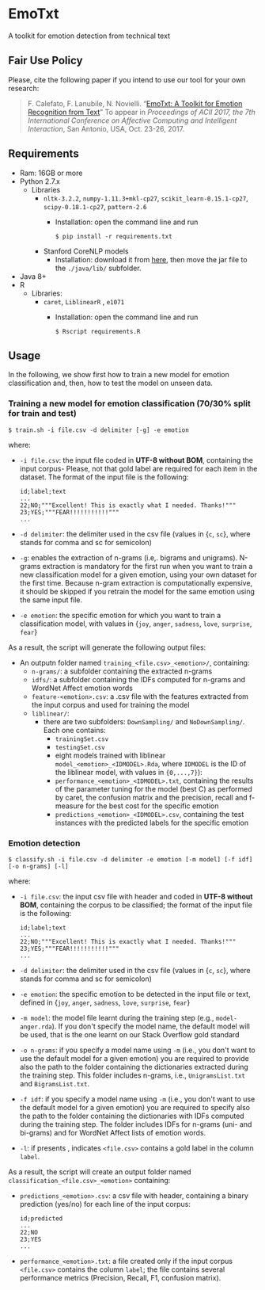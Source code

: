# EmoTxt
A toolkit for emotion detection from technical text

## Fair Use Policy
Please, cite the following paper if you intend to use our tool for your own research:
> F. Calefato, F. Lanubile, N. Novielli. “[EmoTxt: A Toolkit for Emotion Recognition from Text](https://arxiv.org/abs/1708.03892)” To appear in *Proceedings of ACII 2017, the 7th International Conference on Affective Computing and Intelligent Interaction*, San Antonio, USA, Oct. 23-26, 2017.

## Requirements
* Ram: 16GB or more
* Python 2.7.x
  * Libraries
    * `nltk-3.2.2`, `numpy-1.11.3+mkl-cp27`, `scikit_learn-0.15.1-cp27`, `scipy-0.18.1-cp27`, `pattern-2.6`
      * Installation: open the command line and run
      
        `$ pip install -r requirements.txt`
    * Stanford CoreNLP models
      * Installation: download it from [here](http://nlp.stanford.edu/software/stanford-corenlp-models-current.jar), then move the jar file to the `./java/lib/` subfolder.
* Java 8+
* R
  * Libraries:
    * `caret`, `LiblinearR` , `e1071`
      * Installation: open the command line and run
      
        `$ Rscript requirements.R`

## Usage
In the following, we show first how to train a new model for emotion classification and, then, how to test the model on unseen data.

### Training a new model for emotion classification (70/30% split for train and test)
```
$ train.sh -i file.csv -d delimiter [-g] -e emotion 
```

where:

* `-i file.csv`: the input file coded in **UTF-8 without BOM**, containing the input corpus- Please, not that gold label are required for each item in the dataset. The format of the input file is the following: 

  ```
  id;label;text
  ...
  22;NO;"""Excellent! This is exactly what I needed. Thanks!"""
  23;YES;"""FEAR!!!!!!!!!!!"""
  ...
  ```
* `-d delimiter`: the delimiter used in the csv file (values in {`c`, `sc`}, where stands for comma and sc for semicolon)
* `-g`: enables the extraction of n-grams (i.e,. bigrams and unigrams). N-grams extraction is mandatory for the first run when you want to train a new classification model for a given emotion, using your own dataset for the first time. Because n-gram extraction is computationally expensive, it should be skipped if you retrain the model for the same emotion using the same input file.
* `-e emotion`: the specific emotion for which you want to train a classification model, with values in {`joy`, `anger`, `sadness`, `love`, `surprise`, `fear`}

As a result, the script will generate the following output files:

* An outputn folder named `training_<file.csv>_<emotion>/`, containing:
   * `n-grams/`: a subfolder containing the extracted n-grams
   * `idfs/`: a subfolder containing the IDFs computed for n-grams and WordNet Affect emotion words
   * `feature-<emotion>.csv`: a .csv file with the features extracted from the input corpus and used for training the model
   * `liblinear/`:
     * there are two subfolders: `DownSampling/` and `NoDownSampling/`. Each one contains:
          * `trainingSet.csv`
          * `testingSet.csv`
          * eight models trained with liblinear `model_<emotion>_<IDMODEL>.Rda`, where `IDMODEL` is the ID of the liblinear model, with values in `{0,...,7}`):
          * `performance_<emotion>_<IDMODEL>.txt`, containing the results of the parameter tuning for the model (best C) as performed by caret, the confusion matrix and the precision, recall and f-measure for the best cost for the specific emotion
          * `predictions_<emotion>_<IDMODEL>.csv`, containing the test instances with the predicted labels for the specific emotion

### Emotion detection
```
$ classify.sh -i file.csv -d delimiter -e emotion [-m model] [-f idf] [-o n-grams] [-l]
```

where:

* `-i file.csv`: the input csv file with header and coded in **UTF-8 without BOM**, containing the corpus to be classified; the format of the input file is the following: 

  ```
  id;label;text
  ...
  22;NO;"""Excellent! This is exactly what I needed. Thanks!"""
  23;YES;"""FEAR!!!!!!!!!!!"""
  ...
  ```
* `-d delimiter`: the delimiter used in the csv file (values in {`c`, `sc`}, where stands for comma and sc for semicolon)
* `-e emotion`: the specific emotion to be detected in the input file or text, defined in {`joy`, `anger`, `sadness`, `love`, `surprise`, `fear`}
* `-m model`: the model file learnt during the training step (e.g., `model-anger.rda`). If you don't specify the model name, the default model will be used, that is the one learnt on our Stack Overflow gold standard
* `-o n-grams`: if you specify a model name using `-m` (i.e., you don't want to use the default model for a given emotion) you are required to provide also the path to the folder containing the dictionaries extracted during the training step. This folder includes n-grams, i.e., `UnigramsList.txt` and `BigramsList.txt`. 
* `-f idf`: if you specify a model name using `-m` (i.e., you don't want to use the default model for a given emotion) you are required to specify also the path to the folder containing the dictionaries with IDFs computed during the training step. The folder includes IDFs for n-grams (uni- and bi-grams) and for WordNet Affect lists of emotion words.
* `-l`: if presents , indicates  `<file.csv>` contains a gold label in the column `label`.

As a result, the script will create an output folder named `classification_<file.csv>_<emotion>` containing:

* `predictions_<emotion>.csv`: a csv file with header, containing a binary prediction (yes/no) for each line of the input corpus:

  ```
  id;predicted
  ...
  22;NO
  23;YES
  ...
  ```
* `performance_<emotion>.txt`: a file created only if the input corpus `<file.csv>` contains the column `label`; the file contains several performance metrics (Precision, Recall, F1, confusion matrix).
